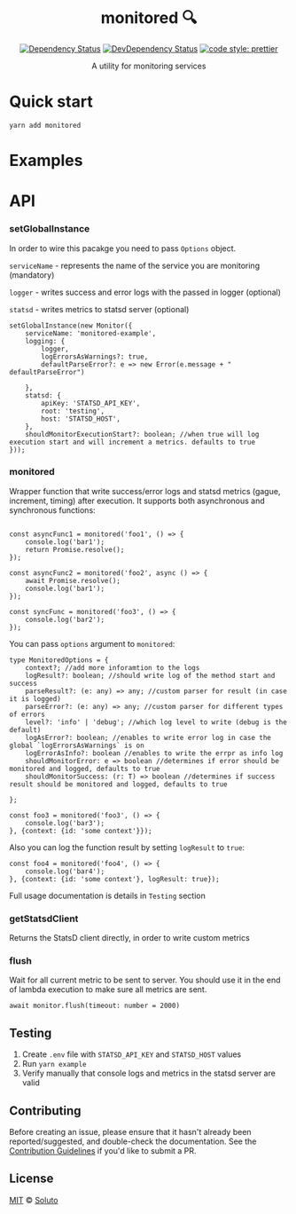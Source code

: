 <div align="center">

# monitored :mag: 

[![Dependency Status][david-image]][david-url]
[![DevDependency Status][david-dev-image]][david-dev-url]
[![code style: prettier](https://img.shields.io/badge/code_style-prettier-ff69b4.svg?style=flat-square)](https://github.com/prettier/prettier) 

A utility for monitoring services

</div>

# Quick start

``yarn add monitored``

# Examples

# API

### setGlobalInstance

In order to wire this pacakge you need to pass `Options` object.

`serviceName` - represents the name of the service you are monitoring (mandatory)

`logger` - writes success and error logs with the passed in logger (optional)

`statsd` - writes metrics to statsd server (optional)

```
setGlobalInstance(new Monitor({
    serviceName: 'monitored-example',
    logging: {
        logger,
        logErrorsAsWarnings?: true,
        defaultParseError?: e => new Error(e.message + " defaultParseError")

    },
    statsd: {
        apiKey: 'STATSD_API_KEY',
        root: 'testing',
        host: 'STATSD_HOST',
    },
    shouldMonitorExecutionStart?: boolean; //when true will log execution start and will increment a metrics. defaults to true
}));
```

### monitored

Wrapper function that write success/error logs and statsd metrics (gague, increment, timing) after execution.
It supports both asynchronous and synchronous functions:

```

const asyncFunc1 = monitored('foo1', () => {
    console.log('bar1');
    return Promise.resolve();
});

const asyncFunc2 = monitored('foo2', async () => {
    await Promise.resolve();
    console.log('bar1');
});

const syncFunc = monitored('foo3', () => {
    console.log('bar2');
});
```

You can pass `options` argument to `monitored`:

```
type MonitoredOptions = {
    context?; //add more inforamtion to the logs
    logResult?: boolean; //should write log of the method start and success
    parseResult?: (e: any) => any; //custom parser for result (in case it is logged)
    parseError?: (e: any) => any; //custom parser for different types of errors
    level?: 'info' | 'debug'; //which log level to write (debug is the default)
    logAsError?: boolean; //enables to write error log in case the global `logErrorsAsWarnings` is on
    logErrorAsInfo?: boolean //enables to write the errpr as info log
    shouldMonitorError: e => boolean //determines if error should be monitored and logged, defaults to true
    shouldMonitorSuccess: (r: T) => boolean //determines if success result should be monitored and logged, defaults to true 

};
```

```
const foo3 = monitored('foo3', () => {
    console.log('bar3');
}, {context: {id: 'some context'}});
```

Also you can log the function result by setting `logResult` to `true`:

```
const foo4 = monitored('foo4', () => {
    console.log('bar4');
}, {context: {id: 'some context'}, logResult: true});
```

Full usage documentation is details in `Testing` section

### getStatsdClient

Returns the StatsD client directly, in order to write custom metrics

### flush

Wait for all current metric to be sent to server.
You should use it in the end of lambda execution to make sure all metrics are sent.

```
await monitor.flush(timeout: number = 2000)
```


## Testing

1. Create `.env` file with `STATSD_API_KEY` and `STATSD_HOST` values
2. Run `yarn example`
3. Verify manually that console logs and metrics in the statsd server are valid

## Contributing
Before creating an issue, please ensure that it hasn't already been reported/suggested, and double-check the documentation.
See the [Contribution Guidelines](https://github.com/Soluto/monitored/blob/master/.github/CONTRIBUTING.md) if you'd like to submit a PR.

## License
[MIT](LICENSE) © [Soluto](https://github.com/Soluto)

[david-image]: https://img.shields.io/david/Soluto/monitored.svg
[david-url]: https://david-dm.org/Soluto/monitored
[david-dev-image]: https://img.shields.io/david/dev/Soluto/monitored.svg?label=devDependencies
[david-dev-url]: https://david-dm.org/Soluto/monitored?type=dev
